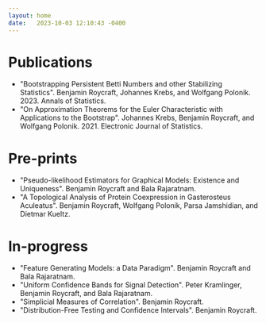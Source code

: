 ```yaml
---
layout: home
date:   2023-10-03 12:10:43 -0400
---
```


# Publications

- "Bootstrapping Persistent Betti Numbers and other Stabilizing Statistics". Benjamin Roycraft, Johannes Krebs, and Wolfgang Polonik. 2023. Annals of Statistics.
- "On Approximation Theorems for the Euler Characteristic with Applications to the Bootstrap". Johannes Krebs, Benjamin Roycraft, and Wolfgang Polonik. 2021. Electronic Journal of Statistics.

# Pre-prints

- "Pseudo-likelihood Estimators for Graphical Models: Existence and Uniqueness". Benjamin Roycraft and Bala Rajaratnam.
- "A Topological Analysis of Protein Coexpression in Gasterosteus Aculeatus". Benjamin Roycraft, Wolfgang Polonik, Parsa Jamshidian, and Dietmar Kueltz.

# In-progress

- "Feature Generating Models: a Data Paradigm". Benjamin Roycraft and Bala Rajaratnam.
- "Uniform Confidence Bands for Signal Detection". Peter Kramlinger, Benjamin Roycraft, and Bala Rajaratnam.
- "Simplicial Measures of Correlation". Benjamin Roycraft.
- "Distribution-Free Testing and Confidence Intervals". Benjamin Roycraft.
